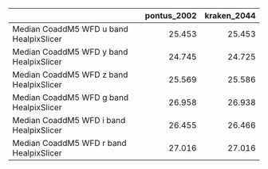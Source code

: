 |                                         |   pontus_2002 |   kraken_2044 |
|:----------------------------------------|--------------:|--------------:|
| Median CoaddM5 WFD u band HealpixSlicer |        25.453 |        25.453 |
| Median CoaddM5 WFD y band HealpixSlicer |        24.745 |        24.725 |
| Median CoaddM5 WFD z band HealpixSlicer |        25.569 |        25.586 |
| Median CoaddM5 WFD g band HealpixSlicer |        26.958 |        26.938 |
| Median CoaddM5 WFD i band HealpixSlicer |        26.455 |        26.466 |
| Median CoaddM5 WFD r band HealpixSlicer |        27.016 |        27.016 |
